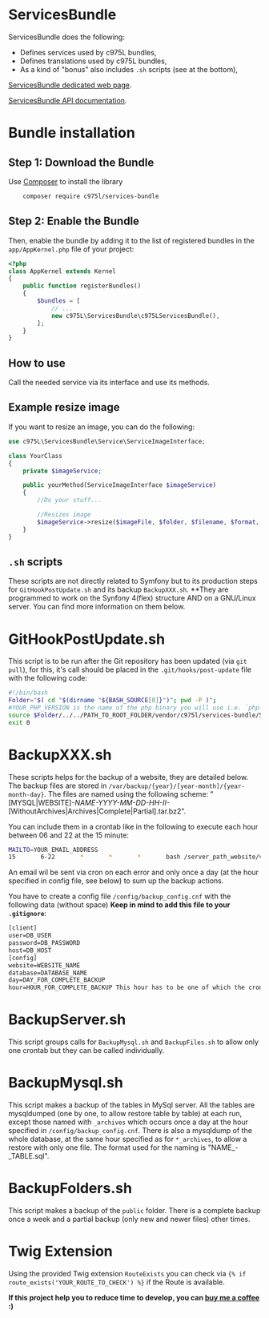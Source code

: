 ServicesBundle
==============

ServicesBundle does the following:

- Defines services used by c975L bundles,
- Defines translations used by c975L bundles,
- As a kind of "bonus" also includes `.sh` scripts (see at the bottom),

[ServicesBundle dedicated web page](https://975l.com/en/pages/services-bundle).

[ServicesBundle API documentation](https://975l.com/apidoc/c975L/ServicesBundle.html).

Bundle installation
===================

Step 1: Download the Bundle
---------------------------
Use [Composer](https://getcomposer.org) to install the library
```bash
    composer require c975l/services-bundle
```

Step 2: Enable the Bundle
-------------------------
Then, enable the bundle by adding it to the list of registered bundles in the `app/AppKernel.php` file of your project:

```php
<?php
class AppKernel extends Kernel
{
    public function registerBundles()
    {
        $bundles = [
            // ...
            new c975L\ServicesBundle\c975LServicesBundle(),
        ];
    }
}
```

How to use
----------
Call the needed service via its interface and use its methods.

Example resize image
--------------------
If you want to resize an image, you can do the following:

```php
use c975L\ServicesBundle\Service\ServiceImageInterface;

class YourClass
{
    private $imageService;

    public yourMethod(ServiceImageInterface $imageService)
    {
        //Do your stuff...

        //Resizes image
        $imageService->resize($imageFile, $folder, $filename, $format, $finalHeight, $compression);
    }
}
```

`.sh` scripts
-------------
These scripts are not directly related to Symfony but to its production steps for `GitHookPostUpdate.sh` and its backup `BackupXXX.sh`. **They are programmed to work on the Synfony 4(flex) structure AND on a GNU/Linux server. You can find more information on them below.

GitHookPostUpdate.sh
====================
This script is to be run after the Git repository has been updated (via `git pull`), for this, it's call should be placed in the `.git/hooks/post-update` file with the following code:
```bash
#!/bin/bash
Folder="$( cd "$(dirname "${BASH_SOURCE[0]}")"; pwd -P )";
#YOUR_PHP_VERSION is the name of the php binary you will use i.e. `php-7.3`
source $Folder/../../PATH_TO_ROOT_FOLDER/vendor/c975l/services-bundle/Scripts/GitHookPostUpdate.sh YOUR_PHP_VERSION;
exit 0
```

BackupXXX.sh
============
These scripts helps for the backup of a website, they are detailed below. The backup files are stored in `/var/backup/{year}/[year-month]/{year-month-day}`. The files are named using the following scheme: "[MYSQL|WEBSITE]_-_NAME_-_YYYY-MM-DD_-_HH-II_-_[WithoutArchives|Archives|Complete|Partial].tar.bz2".

You can include them in a crontab like in the following to execute each hour between 06 and 22 at the 15 minute:

```bash
MAILTO=YOUR_EMAIL_ADDRESS
15       6-22       *       *       *       bash /server_path_website/vendor/c975l/services-bundle/Scripts/BackupXXX.sh
```
An email wil be sent via cron on each error and only once a day (at the hour specified in config file, see below) to sum up the backup actions.

You have to create a config file `/config/backup_config.cnf` with the following data (without space) **Keep in mind to add this file to your `.gitignore`**:
```txt
[client]
user=DB_USER
password=DB_PASSWORD
host=DB_HOST
[config]
website=WEBSITE_NAME
database=DATABASE_NAME
day=DAY_FOR_COMPLETE_BACKUP
hour=HOUR_FOR_COMPLETE_BACKUP This hour has to be one of which the cron will be launched otherwise it will never be reached
```

BackupServer.sh
===============
This script groups calls for `BackupMysql.sh` and `BackupFiles.sh` to allow only one crontab but they can be called individually.

BackupMysql.sh
==============
This script makes a backup of the tables in MySql server. All the tables are mysqldumped (one by one, to allow restore table by table) at each run, except those named with `_archives` which occurs once a day at the hour specified in `/config/backup_config.cnf`. There is also a mysqldump of the whole database, at the same hour specified as for `*_archives`, to allow a restore with only one file. The format used for the naming is "NAME_-_TABLE.sql".

BackupFolders.sh
================
This script makes a backup of the `public` folder. There is a complete backup once a week and a partial backup (only new and newer files) other times.

Twig Extension
==============
Using the provided Twig extension `RouteExists` you can check via `{% if route_exists('YOUR_ROUTE_TO_CHECK') %}` if the Route is available.

**If this project help you to reduce time to develop, you can [buy me a coffee](https://www.buymeacoffee.com/LaurentMarquet) :)**
